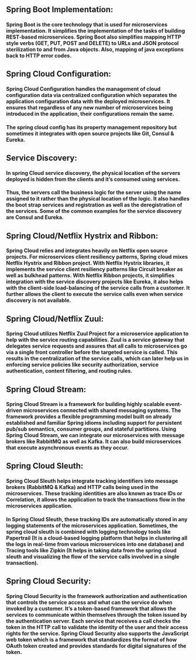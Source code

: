 **Spring Boot Implementation:**
--------------------------------------------------------------------------------------------------------------------------------------
#### Spring Boot is the core technology that is used for microservices implementation. It simplifies the implementation of the tasks of building REST-based microservices. Spring Boot also simplifies mapping HTTP style verbs (GET, PUT, POST and DELETE) to URLs and JSON protocol sterilization to and from Java objects. Also, mapping of java exceptions back to HTTP error codes. 

**Spring Cloud Configuration:**
--------------------------------------------------------------------------------------------------------------------------------------
#### Spring Cloud Configuration handles the management of cloud configuration data via centralized configuration which separates the application configuration data with the deployed microservices. It ensures that regardless of any new number of microservices being introduced in the application, their configurations remain the same. 
#### The spring cloud config has its property management repository but sometimes it integrates with open source projects like Git, Consul & Eureka.

**Service Discovery:**
--------------------------------------------------------------------------------------------------------------------------------------
#### In spring Cloud service discovery, the physical location of the servers deployed is hidden from the clients and it’s consumed using services. 
#### Thus, the servers call the business logic for the server using the name assigned to it rather than the physical location of the logic. It also handles the boot strap services and registration as well as the deregistration of the services. Some of the common examples for the service discovery are Consul and Eureka.

**Spring Cloud/Netflix Hystrix and Ribbon:**
--------------------------------------------------------------------------------------------------------------------------------------
#### Spring Cloud relies and integrates heavily on Netflix open source projects. For microservices client resiliency patterns, Spring cloud mixes Netflix Hystrix and Ribbon project. With Netflix Hystrix libraries, it implements the service client resiliency patterns like Circuit breaker as well as bulkhead patterns. With Netflix Ribbon projects, it simplifies integration with the service discovery projects like Eureka, it also helps with the client-side load-balancing of the service calls from a customer. It further allows the client to execute the service calls even when service discovery is not available. 

**Spring Cloud/Netflix Zuul:**
--------------------------------------------------------------------------------------------------------------------------------------
#### Spring Cloud utilizes Netflix Zuul Project for a microservice application to help with the service routing capabilities. Zuul is a service gateway that delegates service requests and assures that all calls to microservices go via a single front controller before the targeted service is called. This results in the centralization of the service calls, which can later help us in enforcing service policies like security authorization, service authentication, content filtering, and routing rules. 

**Spring Cloud Stream:**
--------------------------------------------------------------------------------------------------------------------------------------
#### Spring Cloud Stream is a framework for building highly scalable event-driven microservices connected with shared messaging systems. The framework provides a flexible programming model built on already established and familiar Spring idioms including support for persistent pub/sub semantics, consumer groups, and stateful partitions. Using Spring Cloud Stream, we can integrate our microservices with message brokers like RabbitMQ as well as Kafka. It can also build microservices that execute asynchronous events as they occur. 

**Spring Cloud Sleuth:**
--------------------------------------------------------------------------------------------------------------------------------------
#### Spring Cloud Sleuth helps integrate tracking identifiers into message brokers (RabbitMQ & Kafka) and HTTP calls being used in the microservices. These tracking identities are also known as trace IDs or Correlation, it allows the application to track the transactions flow in the microservices application. 
#### In Spring Cloud Sleuth, these tracking IDs are automatically stored in any logging statements of the microservices application. Sometimes, the spring cloud sleuth is combined with logging technology tools like Papertrail (It is a cloud-based logging platform that helps in clustering all the logs in real-time from various microservices into one database) and Tracing tools like Zipkin (It helps in taking data from the spring cloud sleuth and visualizing the flow of the service calls involved in a single transaction).

**Spring Cloud Security:**
--------------------------------------------------------------------------------------------------------------------------------------
#### Spring Cloud Security is the framework authorization and authentication that controls the service access and what can the service do when invoked by a customer. It’s a token-based framework that allows the services to communicate within themselves through the token issued by the authentication server. Each service that receives a call checks the token in the HTTP call to validate the identity of the user and their access rights for the service. Spring Cloud Security also supports the JavaScript web token which is a framework that standardizes the format of how OAuth token created and provides standards for digital signatures of the token. 

